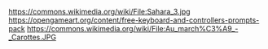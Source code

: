 https://commons.wikimedia.org/wiki/File:Sahara_3.jpg
https://opengameart.org/content/free-keyboard-and-controllers-prompts-pack
https://commons.wikimedia.org/wiki/File:Au_march%C3%A9_-_Carottes.JPG